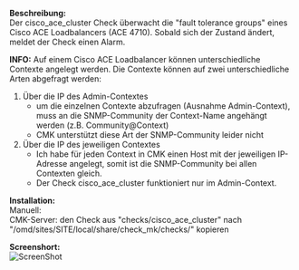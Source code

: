 **Beschreibung:**  
Der cisco_ace_cluster Check überwacht die "fault tolerance groups" eines Cisco ACE Loadbalancers (ACE 4710).
Sobald sich der Zustand ändert, meldet der Check einen Alarm.

**INFO:**
Auf einem Cisco ACE Loadbalancer können unterschiedliche Contexte angelegt werden.
Die Contexte können auf zwei unterschiedliche Arten abgefragt werden:
  1. Über die IP des Admin-Contextes
      -  um die einzelnen Contexte abzufragen (Ausnahme Admin-Context), muss an die SNMP-Community der Context-Name angehängt werden (z.B. Community@Context)
      - CMK unterstützt diese Art der SNMP-Community leider nicht
  2. Über die IP des jeweiligen Contextes
      - Ich habe für jeden Context in CMK einen Host mit der jeweiligen IP-Adresse angelegt, somit ist die SNMP-Community bei allen Contexten gleich.
      - Der Check cisco_ace_cluster funktioniert nur im Admin-Context.


**Installation:**    
Manuell:  
CMK-Server: den Check aus "checks/cisco_ace_cluster" nach "/omd/sites/SITE/local/share/check_mk/checks/" kopieren  



**Screenshort:**  
![ScreenShot](https://github.com/christianbur/check_mk/blob/master/cisco_ace_cluster/1.png)
